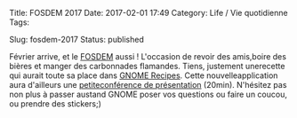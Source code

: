 Title: FOSDEM 2017
Date: 2017-02-01 17:49
Category: Life / Vie quotidienne
Tags: <?xml version="1.0" encoding="utf-8"?>

Slug: fosdem-2017
Status: published

Février arrive, et le [FOSDEM](\%22https://fosdem.org/2017/\%22) aussi ! L'occasion de revoir des amis,boire des bières et manger des carbonnades flamandes. Tiens, justement unerecette qui aurait toute sa place dans [GNOME Recipes](\%22https://wiki.gnome.org/Apps/Recipes\%22). Cette nouvelleapplication aura d'ailleurs une [petiteconférence de présentation](\%22https://fosdem.org/2017/schedule/event/osd_gnome_recipe_app/\%22) (20min). N'hésitez pas non plus à passer austand GNOME poser vos questions ou faire un coucou, ou prendre des stickers;)
